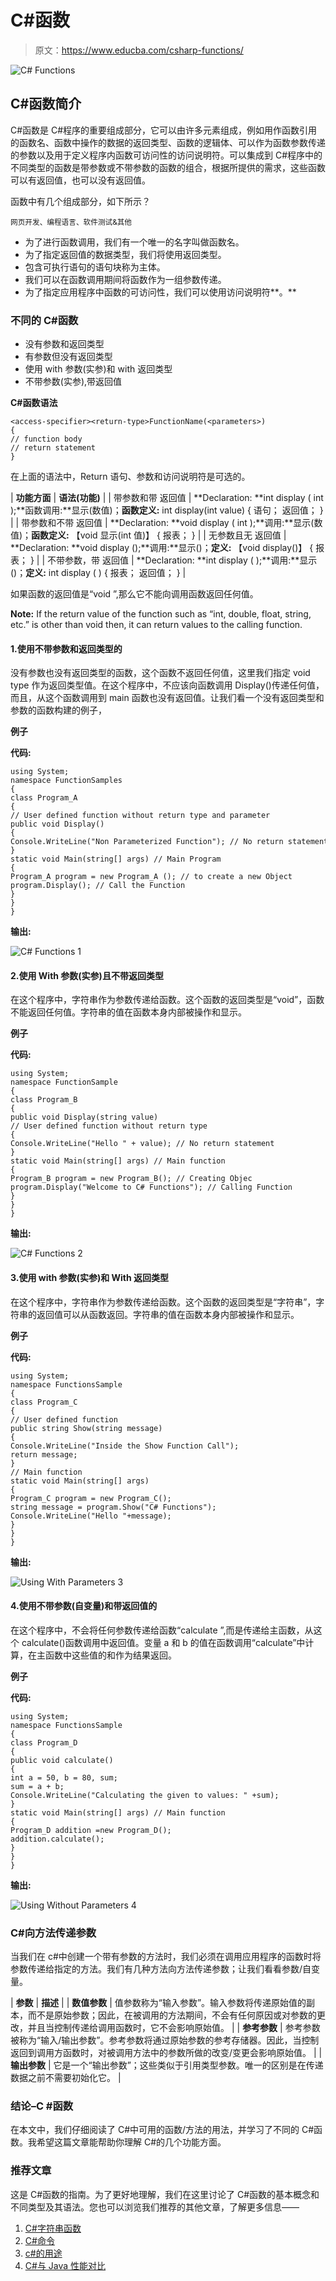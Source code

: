 # C#函数

> 原文：<https://www.educba.com/csharp-functions/>

![C# Functions](img/f8c9cc91cb33cab31867e3218cb65b86.png)



## C#函数简介

C#函数是 C#程序的重要组成部分，它可以由许多元素组成，例如用作函数引用的函数名、函数中操作的数据的返回类型、函数的逻辑体、可以作为函数参数传递的参数以及用于定义程序内函数可访问性的访问说明符。可以集成到 C#程序中的不同类型的函数是带参数或不带参数的函数的组合，根据所提供的需求，这些函数可以有返回值，也可以没有返回值。

函数中有几个组成部分，如下所示？

<small>网页开发、编程语言、软件测试&其他</small>

*   为了进行函数调用，我们有一个唯一的名字叫做函数名。
*   为了指定返回值的数据类型，我们将使用返回类型。
*   包含可执行语句的语句块称为主体。
*   我们可以在函数调用期间将函数作为一组参数传递。
*   为了指定应用程序中函数的可访问性，我们可以使用访问说明符**。**

### 不同的 C#函数

*   没有参数和返回类型
*   有参数但没有返回类型
*   使用 with 参数(实参)和 with 返回类型
*   不带参数(实参),带返回值

**C#函数语法**

```
<access-specifier><return-type>FunctionName(<parameters>)
{
// function body
// return statement
}
```

在上面的语法中，Return 语句、参数和访问说明符是可选的。

| **功能方面** | **语法(功能)** |
| 带参数和带
返回值 | **Declaration: **int display ( int );**函数调用:**显示(数值)；**函数定义:**
int display(int value)
{
语句；
返回值；
} |
| 带参数和不带
返回值 | **Declaration: **void display ( int );**调用:**显示(数值)；**函数定义:**
【void 显示(int 值)】
{
报表；
} |
| 无参数且无
返回值 | **Declaration: **void display ();**调用:**显示()；**定义:**
【void display()】
{
报表；
} |
| 不带参数，带
返回值 | **Declaration: **int display ( );**调用:**显示()；**定义:**
int display ( )
{
报表；
返回值；
} |

如果函数的返回值是“void ”,那么它不能向调用函数返回任何值。

**Note:** If the return value of the function such as “int, double, float, string, etc.” is other than void then, it can return values to the calling function.

#### 1.使用不带参数和返回类型的

没有参数也没有返回类型的函数，这个函数不返回任何值，这里我们指定 void type 作为返回类型值。在这个程序中，不应该向函数调用 Display()传递任何值，而且，从这个函数调用到 main 函数也没有返回值。让我们看一个没有返回类型和参数的函数构建的例子，

**例子**

**代码:**

```
using System;
namespace FunctionSamples
{
class Program_A
{
// User defined function without return type and parameter
public void Display()
{
Console.WriteLine("Non Parameterized Function"); // No return statement
}
static void Main(string[] args) // Main Program
{
Program_A program = new Program_A (); // to create a new Object
program.Display(); // Call the Function
}
}
}
```

**输出:**

![C# Functions 1](img/a4b8dc32bfa9fd38012212c1b472c605.png)



#### 2.使用 With 参数(实参)且不带返回类型

在这个程序中，字符串作为参数传递给函数。这个函数的返回类型是“void”，函数不能返回任何值。字符串的值在函数本身内部被操作和显示。

**例子**

**代码:**

```
using System;
namespace FunctionSample
{
class Program_B
{
public void Display(string value) // User defined function without return type
{
Console.WriteLine("Hello " + value); // No return statement
}
static void Main(string[] args) // Main function
{
Program_B program = new Program_B(); // Creating Objec
program.Display("Welcome to C# Functions"); // Calling Function
}
}
}
```

**输出:**

![C# Functions 2](img/a5e2c72b48da5628402867bc0752bb0a.png)



#### 3.使用 with 参数(实参)和 With 返回类型

在这个程序中，字符串作为参数传递给函数。这个函数的返回类型是“字符串”，字符串的返回值可以从函数返回。字符串的值在函数本身内部被操作和显示。

**例子**

**代码:**

```
using System;
namespace FunctionsSample
{
class Program_C
{
// User defined function
public string Show(string message)
{
Console.WriteLine("Inside the Show Function Call");
return message;
}
// Main function
static void Main(string[] args)
{
Program_C program = new Program_C();
string message = program.Show("C# Functions");
Console.WriteLine("Hello "+message);
}
}
}
```

**输出:**

![Using With Parameters 3](img/957b1a28897989929c85940ba8fc50a2.png)



#### 4.使用不带参数(自变量)和带返回值的

在这个程序中，不会将任何参数传递给函数“calculate ”,而是传递给主函数，从这个 calculate()函数调用中返回值。变量 a 和 b 的值在函数调用“calculate”中计算，在主函数中这些值的和作为结果返回。

**例子**

**代码:**

```
using System;
namespace FunctionsSample
{
class Program_D
{
public void calculate()
{
int a = 50, b = 80, sum;
sum = a + b;
Console.WriteLine("Calculating the given to values: " +sum);
}
static void Main(string[] args) // Main function
{
Program_D addition =new Program_D();
addition.calculate();
}
}
}
```

**输出:**

![Using Without Parameters 4](img/5f392a1f30b15036898a8abac47245f8.png)



### C#向方法传递参数

当我们在 c#中创建一个带有参数的方法时，我们必须在调用应用程序的函数时将参数传递给指定的方法。我们有几种方法向方法传递参数；让我们看看参数/自变量。

| **参数** | **描述** |
| **数值参数** | 值参数称为“输入参数”。输入参数将传递原始值的副本，而不是原始参数；因此，在被调用的方法期间，不会有任何原因或对参数的更改，并且当控制传递给调用函数时，它不会影响原始值。 |
| **参考参数** | 参考参数被称为“输入/输出参数”。参考参数将通过原始参数的参考存储器。因此，当控制返回到调用方函数时，对被调用方法中的参数所做的改变/变更会影响原始值。 |
| **输出参数** | 它是一个“输出参数”；这些类似于引用类型参数。唯一的区别是在传递数据之前不需要初始化它。 |

### 结论–C #函数

在本文中，我们仔细阅读了 C#中可用的函数/方法的用法，并学习了不同的 C#函数。我希望这篇文章能帮助你理解 C#的几个功能方面。

### 推荐文章

这是 C#函数的指南。为了更好地理解，我们在这里讨论了 C#函数的基本概念和不同类型及其语法。您也可以浏览我们推荐的其他文章，了解更多信息——

1.  [C#字符串函数](https://www.educba.com/c-sharp-string-functions/)
2.  [C#命令](https://www.educba.com/c-sharp-commands/)
3.  [c#的用途](https://www.educba.com/uses-of-c-sharp/)
4.  [C#与 Java 性能对比](https://www.educba.com/c-sharp-vs-java-performance/)





